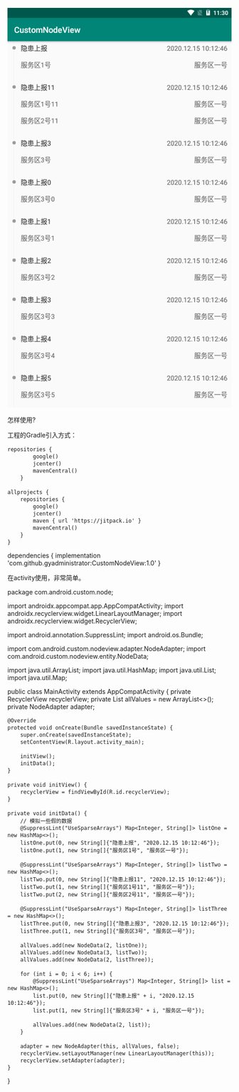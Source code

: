 
![image](https://github.com/gyadministrator/CustomNodeView/blob/master/images/spot.png)

怎样使用?

工程的Gradle引入方式：

    repositories {
            google()
            jcenter()
            mavenCentral()
        }

    allprojects {
        repositories {
            google()
            jcenter()
            maven { url 'https://jitpack.io' }
            mavenCentral()
        }
    }

  dependencies {
		implementation 'com.github.gyadministrator:CustomNodeView:1.0'
	}

在activity使用，非常简单。
  
package com.android.custom.node;

import androidx.appcompat.app.AppCompatActivity;
import androidx.recyclerview.widget.LinearLayoutManager;
import androidx.recyclerview.widget.RecyclerView;

import android.annotation.SuppressLint;
import android.os.Bundle;

import com.android.custom.nodeview.adapter.NodeAdapter;
import com.android.custom.nodeview.entity.NodeData;

import java.util.ArrayList;
import java.util.HashMap;
import java.util.List;
import java.util.Map;

public class MainActivity extends AppCompatActivity {
    private RecyclerView recyclerView;
    private List<NodeData> allValues = new ArrayList<>();
    private NodeAdapter adapter;

    @Override
    protected void onCreate(Bundle savedInstanceState) {
        super.onCreate(savedInstanceState);
        setContentView(R.layout.activity_main);

        initView();
        initData();
    }

    private void initView() {
        recyclerView = findViewById(R.id.recyclerView);
    }

    private void initData() {
        // 模拟一些假的数据
        @SuppressLint("UseSparseArrays") Map<Integer, String[]> listOne = new HashMap<>();
        listOne.put(0, new String[]{"隐患上报", "2020.12.15 10:12:46"});
        listOne.put(1, new String[]{"服务区1号", "服务区一号"});

        @SuppressLint("UseSparseArrays") Map<Integer, String[]> listTwo = new HashMap<>();
        listTwo.put(0, new String[]{"隐患上报11", "2020.12.15 10:12:46"});
        listTwo.put(1, new String[]{"服务区1号11", "服务区一号"});
        listTwo.put(2, new String[]{"服务区2号11", "服务区一号"});

        @SuppressLint("UseSparseArrays") Map<Integer, String[]> listThree = new HashMap<>();
        listThree.put(0, new String[]{"隐患上报3", "2020.12.15 10:12:46"});
        listThree.put(1, new String[]{"服务区3号", "服务区一号"});

        allValues.add(new NodeData(2, listOne));
        allValues.add(new NodeData(3, listTwo));
        allValues.add(new NodeData(2, listThree));

        for (int i = 0; i < 6; i++) {
            @SuppressLint("UseSparseArrays") Map<Integer, String[]> list = new HashMap<>();
            list.put(0, new String[]{"隐患上报" + i, "2020.12.15 10:12:46"});
            list.put(1, new String[]{"服务区3号" + i, "服务区一号"});

            allValues.add(new NodeData(2, list));
        }

        adapter = new NodeAdapter(this, allValues, false);
        recyclerView.setLayoutManager(new LinearLayoutManager(this));
        recyclerView.setAdapter(adapter);
    }
}


